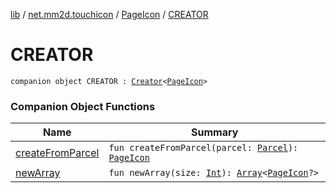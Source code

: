 [lib](../../../index.md) / [net.mm2d.touchicon](../../index.md) / [PageIcon](../index.md) / [CREATOR](./index.md)

# CREATOR

`companion object CREATOR : `[`Creator`](https://developer.android.com/reference/android/os/Parcelable/Creator.html)`<`[`PageIcon`](../index.md)`>`

### Companion Object Functions

| Name | Summary |
|---|---|
| [createFromParcel](create-from-parcel.md) | `fun createFromParcel(parcel: `[`Parcel`](https://developer.android.com/reference/android/os/Parcel.html)`): `[`PageIcon`](../index.md) |
| [newArray](new-array.md) | `fun newArray(size: `[`Int`](https://kotlinlang.org/api/latest/jvm/stdlib/kotlin/-int/index.html)`): `[`Array`](https://kotlinlang.org/api/latest/jvm/stdlib/kotlin/-array/index.html)`<`[`PageIcon`](../index.md)`?>` |
